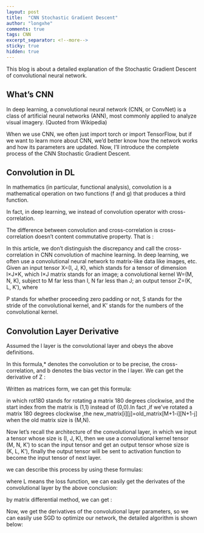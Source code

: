 ```yaml
---
layout: post
title:  "CNN Stochastic Gradient Descent"
author: "longxhe"
comments: true
tags: CNN
excerpt_separator: <!--more-->
sticky: true
hidden: true
---
```


This blog is about a detailed explanation of the Stochastic Gradient Descent of convolutional neural network.

## What’s CNN
In deep learning, a convolutional neural network (CNN, or ConvNet) is a class of artificial neural networks (ANN), most commonly applied to analyze visual imagery. (Quoted from Wikipedia)

When we use CNN, we often just import torch or import TensorFlow, but if we want to learn more about CNN, we’d better know how the network works and how its parameters are updated. Now, I’ll introduce the complete process of the CNN Stochastic Gradient Descent.

## Convolution in DL
In mathematics (in particular, functional analysis), convolution is a mathematical operation on two functions (f and g) that produces a third function.

In fact, in deep learning, we instead of convolution operator with cross-correlation.

The difference between convolution and cross-correlation is cross-correlation doesn’t content commutative property. That is :

In this article, we don’t distinguish the discrepancy and call the cross-correlation in CNN convolution of machine learning.
In deep learning, we often use a convolutional neural network to matrix-like data like images, etc.
Given an input tensor X=(I, J, K), which stands for a tensor of dimension I×J×K, which I×J matrix stands for an image; a convolutional kernel W=(M, N, K), subject to M far less than I, N far less than J; an output tensor Z=(K, L, K’), where

P stands for whether proceeding zero padding or not, S stands for the stride of the convolutional kernel, and K’ stands for the numbers of the convolutional kernel.



## Convolution Layer Derivative
Assumed the l layer is the convolutional layer and obeys the above definitions.

In this formula,* denotes the convolution or to be precise, the cross-correlation, and b denotes the bias vector in the l layer.
We can get the derivative of Z :

Written as matrices form, we can get this formula:

in which rot180 stands for rotating a matrix 180 degrees clockwise, and the start index from the matrix is (1,1) instead of (0,0).In fact ,if we’ve rotated a matrix 180 degrees clockwise ,the new_matrix[i][j]=old_matrix[M+1-i][N+1-j] when the old matrix size is (M,N).

Now let’s recall the architecture of the convolutional layer, in which we input a tensor whose size is (I, J, K), then we use a convolutional kernel tensor (M, N, K’) to scan the input tensor and get an output tensor whose size is (K, L, K’), finally the output tensor will be sent to activation function to become the input tensor of next layer.

we can describe this process by using these formulas:

where L means the loss function, we can easily get the derivates of the convolutional layer by the above conclusion:

by matrix differential method, we can get :

Now, we get the derivatives of the convolutional layer parameters, so we can easily use SGD to optimize our network, the detailed algorithm is shown below: